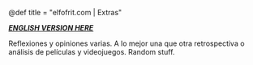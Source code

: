 @def title = "elfofrit.com | Extras"

[**_ENGLISH VERSION HERE_**](/Extras_english/)

Reflexiones y opiniones varias. A lo mejor una que otra retrospectiva o análisis de películas y videojuegos. Random stuff.